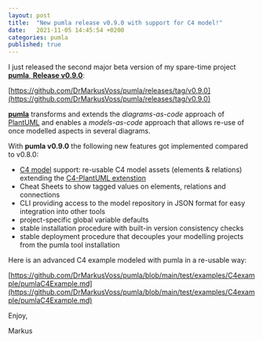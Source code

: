 ```yaml
---
layout: post
title:  "New pumla release v0.9.0 with support for C4 model!"
date:   2021-11-05 14:45:54 +0200
categories: pumla
published: true
---
```


I just released the second major beta version of my spare-time project [**pumla**, **Release v0.9.0**]():

[https://github.com/DrMarkusVoss/pumla/releases/tag/v0.9.0](https://github.com/DrMarkusVoss/pumla/releases/tag/v0.9.0)

[**pumla**](https://github.com/DrMarkusVoss/pumla) transforms and extends the *diagrams-as-code* approach
of [PlantUML](https://plantuml.com/de/) and enables a *models-as-code*
approach that allows re-use of once modelled aspects in several diagrams.

With **pumla v0.9.0** the following new features got implemented compared to 
v0.8.0:
- [C4 model](https://c4model.com) support: re-usable C4 model assets (elements & relations) extending the 
  [C4-PlantUML extenstion](https://github.com/plantuml-stdlib/C4-PlantUML)
- Cheat Sheets to show tagged values on elements, relations and connections
- CLI providing access to the model repository in JSON format for easy integration into
  other tools
- project-specific global variable defaults
- stable installation procedure with built-in version consistency checks
- stable deployment procedure that decouples your modelling projects from 
  the pumla tool installation

Here is an advanced C4 example modeled with pumla in a re-usable way:

[https://github.com/DrMarkusVoss/pumla/blob/main/test/examples/C4example/pumlaC4Example.md](https://github.com/DrMarkusVoss/pumla/blob/main/test/examples/C4example/pumlaC4Example.md)

Enjoy,

Markus
